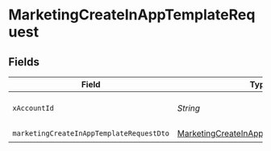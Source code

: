 # MarketingCreateInAppTemplateRequest


## Fields

| Field                                                                                                       | Type                                                                                                        | Required                                                                                                    | Description                                                                                                 |
| ----------------------------------------------------------------------------------------------------------- | ----------------------------------------------------------------------------------------------------------- | ----------------------------------------------------------------------------------------------------------- | ----------------------------------------------------------------------------------------------------------- |
| `xAccountId`                                                                                                | *String*                                                                                                    | :heavy_check_mark:                                                                                          | The account identifier                                                                                      |
| `marketingCreateInAppTemplateRequestDto`                                                                    | [MarketingCreateInAppTemplateRequestDto](../../models/components/MarketingCreateInAppTemplateRequestDto.md) | :heavy_check_mark:                                                                                          | N/A                                                                                                         |